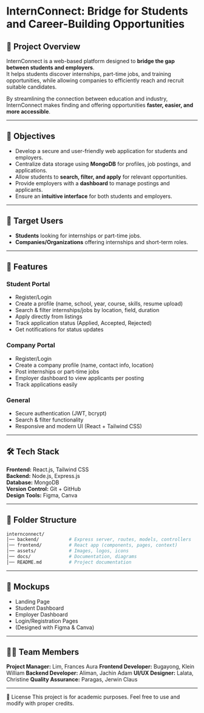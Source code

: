 # InternConnect: Bridge for Students and Career-Building Opportunities

## 📌 Project Overview
InternConnect is a web-based platform designed to **bridge the gap between students and employers**.  
It helps students discover internships, part-time jobs, and training opportunities, while allowing companies to efficiently reach and recruit suitable candidates.  

By streamlining the connection between education and industry, InternConnect makes finding and offering opportunities **faster, easier, and more accessible**.

---

## 🎯 Objectives
- Develop a secure and user-friendly web application for students and employers.
- Centralize data storage using **MongoDB** for profiles, job postings, and applications.
- Allow students to **search, filter, and apply** for relevant opportunities.
- Provide employers with a **dashboard** to manage postings and applicants.
- Ensure an **intuitive interface** for both students and employers.

---

## 👥 Target Users
- **Students** looking for internships or part-time jobs.  
- **Companies/Organizations** offering internships and short-term roles.

---

## 🚀 Features
### Student Portal
- Register/Login  
- Create a profile (name, school, year, course, skills, resume upload)  
- Search & filter internships/jobs by location, field, duration  
- Apply directly from listings  
- Track application status (Applied, Accepted, Rejected)  
- Get notifications for status updates  

### Company Portal
- Register/Login  
- Create a company profile (name, contact info, location)  
- Post internships or part-time jobs  
- Employer dashboard to view applicants per posting  
- Track applications easily  

### General
- Secure authentication (JWT, bcrypt)  
- Search & filter functionality  
- Responsive and modern UI (React + Tailwind CSS)  

---

## 🛠️ Tech Stack
**Frontend:** React.js, Tailwind CSS  
**Backend:** Node.js, Express.js  
**Database:** MongoDB  
**Version Control:** Git + GitHub  
**Design Tools:** Figma, Canva  

---

## 📂 Folder Structure
```bash
internconnect/
│── backend/           # Express server, routes, models, controllers
│── frontend/          # React app (components, pages, context)
│── assets/            # Images, logos, icons
│── docs/              # Documentation, diagrams
│── README.md          # Project documentation
```
---

## 📸 Mockups

- Landing Page
- Student Dashboard
- Employer Dashboard
- Login/Registration Pages
- (Designed with Figma & Canva)

---

## 👨‍💻 Team Members
**Project Manager:** Lim, Frances Aura
**Frontend Developer:** Bugayong, Klein William
**Backend Developer:** Aliman, Jachin Adam
**UI/UX Designer:** Lalata, Christine
**Quality Assurance:** Paragas, Jerwin Claus  

---

📜 License
This project is for academic purposes.
Feel free to use and modify with proper credits.
